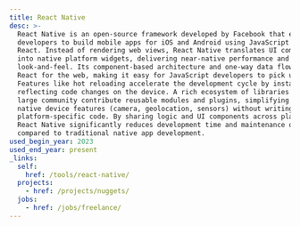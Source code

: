 ```yaml
---
title: React Native
desc: >-
  React Native is an open-source framework developed by Facebook that enables
  developers to build mobile apps for iOS and Android using JavaScript and
  React. Instead of rendering web views, React Native translates UI components
  into native platform widgets, delivering near-native performance and
  look-and-feel. Its component-based architecture and one-way data flow mirror
  React for the web, making it easy for JavaScript developers to pick up.
  Features like hot reloading accelerate the development cycle by instantly
  reflecting code changes on the device. A rich ecosystem of libraries and a
  large community contribute reusable modules and plugins, simplifying access to
  native device features (camera, geolocation, sensors) without writing
  platform-specific code. By sharing logic and UI components across platforms,
  React Native significantly reduces development time and maintenance overhead
  compared to traditional native app development.
used_begin_year: 2023
used_end_year: present
_links:
  self:
    href: /tools/react-native/
  projects:
    - href: /projects/nuggets/
  jobs:
    - href: /jobs/freelance/
---
```

